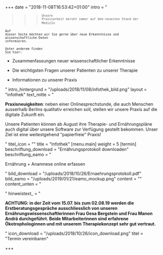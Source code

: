 +++
date = "2018-11-08T16:53:42+01:00"
intro = "<blockquote><blockquote><blockquote><pre><code><code>Unsere Praxisarbeit beruht immer auf dem neuesten Stand der Mediz</code>i<code>n </code></code></pre></blockquote></blockquote></blockquote><pre><code><code>Auf dieser Seite möchten wir Sie gerne über neue Erkenntnisse und wissenschaftliche Daten informieren.</code></code></pre><pre><code><code>Unter anderem finden Sie hier:</code></code></pre><ul><li><p>Zusammenfassungen neuer wissenschaftlicher Erkenntnisse</p></li><li><p>Die wichtigsten Fragen unserer Patienten zu unserer Therapie</p></li><li><p>Informationen zu unserer Praxis</p></li></ul>"
intro_hintergrund = "/uploads/2018/11/08/infothek_bild.png"
layout = "infothek"
text_mitte = "<p><strong>Praxisneuigkeiten</strong>: neben einer Onlinesprechstunde, die auch Menschen ausserhalb Berlins qualitativ erreichen soll, stellen wir unsere Praxis auf die digitale Zukunft ein.</p><p>Unsere Patienten können ab August ihre Therapie- und Ernährungspläne auch digital über unsere Software zur Verfügung gestellt bekommen. Unser Ziel ist eine weitestgehend \"papierfreie\" Praxis!</p>"
titel_icon = ""
title = "Infothek"
[menu.main]
weight = 5
[termin]
beschriftung_download = "Ernährungsprotokoll downloaden"
beschriftung_eamo = "<p>Ernährung + Anamnese online erfassen</p>"
bild_download = "/uploads/2018/10/26/Ernaehrungsprotokoll.pdf"
bild_eamo = "/uploads/2019/01/21/eamo_mockup.png"
content = ""
content_unten = "<p></p>"
hinweistext_ = "<p><strong>ACHTUNG: in der Zeit vom 15.07. bis zum 02.08.19 werden die Erstberatungsgespräche ausschliesslich von unseren Ernährungswissenschaftlerinnen Frau Gesa Bergstein und Frau Manon Andrä durchgeführt. Beide Mitarbeiterinnen sind erfahrene Ökotrophologinnen und mit unserem Therapiekonzept sehr gut vertraut.</strong></p>"
icon_download = "/uploads/2018/10/26/icon_download.png"
titel = "Termin vereinbaren"

+++
